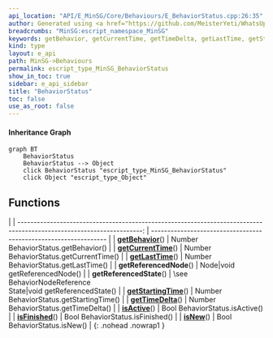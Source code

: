 ```yaml
---
api_location: "API/E_MinSG/Core/Behaviours/E_BehaviorStatus.cpp:26:35"
author: Generated using <a href="https://github.com/MeisterYeti/WhatsUpDoc">WhatsUpDoc</a>
breadcrumbs: "MinSG:escript_namespace_MinSG"
keywords: getBehavior, getCurrentTime, getTimeDelta, getLastTime, getStartingTime, isActive, isFinished, isNew, getReferencedNode, getReferencedState
kind: type
layout: e_api
path: MinSG->Behaviours
permalink: escript_type_MinSG_BehaviorStatus
show_in_toc: true
sidebar: e_api_sidebar
title: "BehaviorStatus"
toc: false
use_as_root: false
---
```


#### Inheritance Graph

```mermaid
graph BT
	BehaviorStatus
	BehaviorStatus --> Object
	click BehaviorStatus "escript_type_MinSG_BehaviorStatus"
	click Object "escript_type_Object"
```

## Functions

|
| --------------------------------------------------------------------------------------------------------------------: | ---------------------------------------------------------------- | 
| **[getBehavior](classMinSG_1_1BehaviorStatus#classMinSG_1_1BehaviorStatus_1a1921e2461f7f2a999fabb99513940e0a)**()     | Number BehaviorStatus.getBehavior()                              | 
| **[getCurrentTime](classMinSG_1_1BehaviorStatus#classMinSG_1_1BehaviorStatus_1af5c1f870860213ae3969ff56aa8abd11)**()  | Number BehaviorStatus.getCurrentTime()                           | 
| **[getLastTime](classMinSG_1_1BehaviorStatus#classMinSG_1_1BehaviorStatus_1ab6990cf71f59adccf2e4b53cb68a012d)**()     | Number BehaviorStatus.getLastTime()                              | 
| **getReferencedNode**()                                                                                               | Node\|void getReferencedNode()                                   | 
| **getReferencedState**()                                                                                              | 	\see BehaviorNodeReference<br/>State\|void getReferencedState() | 
| **[getStartingTime](classMinSG_1_1BehaviorStatus#classMinSG_1_1BehaviorStatus_1ae806cd22954bb6c91344809ed8b89476)**() | Number BehaviorStatus.getStartingTime()                          | 
| **[getTimeDelta](classMinSG_1_1BehaviorStatus#classMinSG_1_1BehaviorStatus_1a9496a4fa8638920613e4d05868d44d86)**()    | Number BehaviorStatus.getTimeDelta()                             | 
| **[isActive](classMinSG_1_1BehaviorStatus#classMinSG_1_1BehaviorStatus_1a8c7165a538e907df1eeede50581d700a)**()        | Bool BehaviorStatus.isActive()                                   | 
| **[isFinished](classMinSG_1_1BehaviorStatus#classMinSG_1_1BehaviorStatus_1a617ec4164004ee8da0a14d79911a6996)**()      | Bool BehaviorStatus.isFinished()                                 | 
| **[isNew](classMinSG_1_1BehaviorStatus#classMinSG_1_1BehaviorStatus_1a7857ecfea579a97b27e65897b292e790)**()           | Bool BehaviorStatus.isNew()                                      | 
{: .nohead .nowrap1 }

